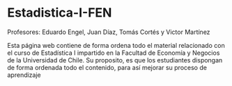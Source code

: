 # Estadistica-I-FEN
Profesores: Eduardo Engel, Juan Díaz, Tomás Cortés y Victor Martínez

Esta página web contiene de forma ordena todo el material relacionado con el curso
de Estadística I impartido en la Facultad de Economía y Negocios de la Universidad de Chile.
Su proposito, es que los estudiantes dispongan de forma ordenada todo el contenido, para así mejorar
su proceso de aprendizaje
